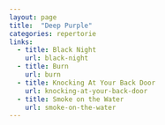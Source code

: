```yaml
---
layout: page
title:  "Deep Purple"
categories: repertorie
links:
  - title: Black Night
    url: black-night
  - title: Burn
    url: burn
  - title: Knocking At Your Back Door
    url: knocking-at-your-back-door
  - title: Smoke on the Water
    url: smoke-on-the-water
---
```

